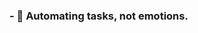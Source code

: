 

### - 🌱 Automating tasks, not emotions.


<!--
**Seda-cpu/Seda-cpu** is a ✨ _special_ ✨ repository because its `README.md` (this file) appears on your GitHub profile.
Hi everyone
- 🔭 I’m currently working on autonomous vehicles and smart systems.
Here are some ideas to get you started:

- 🌱 keep coding and drink çay

-->
